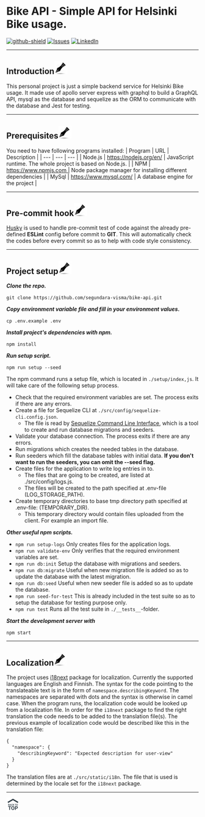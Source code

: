 # Bike API - Simple API for Helsinki Bike usage.

[![github-shield]][github-url]
[![Issues][issues-shield]][issues-url]
[![LinkedIn][linkedin-shield]][linkedin-url]

---

## Introduction[![](./src/assets/images/pin.jpg)](#introduction)

This personal project is just a simple backend service for Helsinki Bike usage. It made use of apollo server express with graphql to build a GraphQL API, mysql as the database and sequelize as the ORM to communicate with the database and Jest for testing.

---

## Prerequisites[![](./src/assets/images/pin.jpg)](#prerequisites)
You need to have following programs installed:
| Program | URL | Description |
| --- | --- | --- |
| Node.js | https://nodejs.org/en/ | JavaScript runtime. The whole project is based on Node.js. |
| NPM | https://www.npmjs.com | Node package manager for installing different dependencies |
| MySql | https://www.mysql.com/ | A database engine for the project |

---

## Pre-commit hook[![](./src/assets/images/pin.jpg)](#pre-commit-hook)

[Husky](https://typicode.github.io/husky/#/) is used to handle pre-commit test of code against the already pre-defined **ESLint** config before commit to **GIT**. This will automatically check the codes before every commit so as to help with code style consistency.

---

## Project setup[![](./src/assets/images/pin.jpg)](#project-setup)

***Clone the repo.***
```
git clone https://github.com/segundara-visma/bike-api.git
```

***Copy environment variable file and fill in your environment values.***
```
cp .env.example .env
```

***Install project's dependencies with npm.***
```
npm install
```

***Run setup script.***
```
npm run setup --seed
```

The npm command runs a setup file, which is located in `./setup/index,js`. It will take care of the following setup process.

- Check that the required environment variables are set. The process exits if there are any errors.
- Create a file for Sequelize CLI at `./src/config/sequelize-cli.config.json`.
  - The file is read by [Sequelize Command Line Interface](https://github.com/sequelize/cli), which is a tool to create and run database migrations and seeders.
- Validate your database connection. The process exits if there are any errors.
- Run migrations which creates the needed tables in the database.
- Run seeders which fill the database tables with initial data. **If you don't want to run the seeders, you can omit the --seed flag.**
- Create files for the application to write log entries in to.
  - The files that are going to be created, are listed at ./src/config/logs.js.
  - The files will be created to the path specified at .env-file (LOG_STORAGE_PATH).
- Create temporary directories to base tmp directory path specified at .env-file: (TEMPORARY_DIR).
  - This temporary directory would contain files uploaded from the client. For example an import file.

***Other useful npm scripts.***
- `npm run setup-logs` Only creates files for the application logs.
- `npm run validate-env` Only verifies that the required environment variables are set.
- `npm run db:init` Setup the database with migrations and seeders.
- `npm run db:migrate` Useful when new migration file is added so as to update the database with the latest migration.
- `npm run db:seed` Useful when new seeder file is added so as to update the database.
- `npm run seed-for-test` This is already included in the test suite so as to setup the database for testing purpose only.
- `npm run test` Runs all the test suite in `./__tests__`-folder.

***Start the development server with***
```
npm start
```

---

## Localization[![](./src/assets/images/pin.jpg)](#localization)
The project uses [i18next](https://www.npmjs.com/package/i18next) package for localization. Currently the supported languages are English and Finnish. The syntax for the code pointing to the translateable text is in the form of `namespace.describingKeyword`. The namespaces are separated with dots and the syntax is otherwise in camel case. When the program runs, the localization code would be looked up from a localization file. In order for the `i18next` package to find the right translation the code needs to be added to the translation file(s). The previous example of localization code would be described like this in the translation file:
```
{
  "namespace": {
    "describingKeyword": "Expected description for user-view"
  }
}
```
The translation files are at `./src/static/i18n`. The file that is used is determined by the locale set for the `i18next` package.

---

[![](./src/assets/images/backtotop.png)](#bike-api---simple-api-for-helsinki-bike-usage)

[issues-shield]: https://img.shields.io/github/issues/segundara-visma/bike-api.svg?style=flat-square
[issues-url]: https://github.com/segundara-visma/bike-api/issues
[linkedin-shield]: https://img.shields.io/badge/-LinkedIn-black.svg?style=flat-square&logo=linkedin&colorB=555
[linkedin-url]: https://www.linkedin.com/in/olusegunemmanuelokedara/
[github-shield]: https://img.shields.io/static/v1?label=Version%20control&message=Github&color=blue
[github-url]: https://github.com/segundara-visma/bike-api